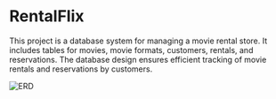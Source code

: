 # RentalFlix

This project is a database system for managing a movie rental store. It includes tables for movies, movie formats, customers, rentals, and reservations. The database design ensures efficient tracking of movie rentals and reservations by customers.


![ERD]()